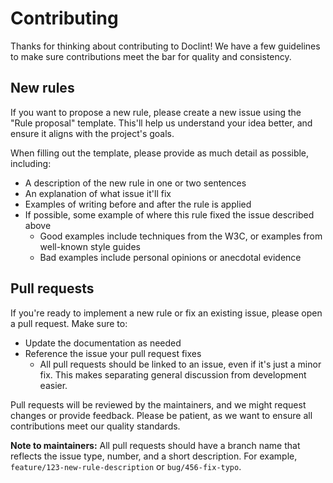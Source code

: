 # Contributing

Thanks for thinking about contributing to Doclint! We have a few guidelines to make sure contributions meet the bar for quality and consistency.

## New rules

If you want to propose a new rule, please create a new issue using the "Rule proposal" template. This'll help us understand your idea better, and ensure it aligns with the project's goals.

When filling out the template, please provide as much detail as possible, including:

- A description of the new rule in one or two sentences
- An explanation of what issue it'll fix
- Examples of writing before and after the rule is applied
- If possible, some example of where this rule fixed the issue described above
  - Good examples include techniques from the W3C, or examples from well-known style guides
  - Bad examples include personal opinions or anecdotal evidence

## Pull requests

If you're ready to implement a new rule or fix an existing issue, please open a pull request. Make sure to:

- Update the documentation as needed
- Reference the issue your pull request fixes
  - All pull requests should be linked to an issue, even if it's just a minor fix. This makes separating general discussion from development easier.

Pull requests will be reviewed by the maintainers, and we might request changes or provide feedback. Please be patient, as we want to ensure all contributions meet our quality standards.

**Note to maintainers:** All pull requests should have a branch name that reflects the issue type, number, and a short description. For example, `feature/123-new-rule-description` or `bug/456-fix-typo`.
